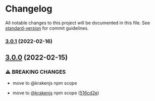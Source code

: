 # Changelog

All notable changes to this project will be documented in this file. See [standard-version](https://github.com/conventional-changelog/standard-version) for commit guidelines.

### [3.0.1](https://github.com/krakenjs/cross-domain-utils/compare/v3.0.0...v3.0.1) (2022-02-16)

## [3.0.0](https://github.com/krakenjs/cross-domain-utils/compare/v2.0.38...v3.0.0) (2022-02-15)


### ⚠ BREAKING CHANGES

* move to @krakenjs npm scope

* move to [@krakenjs](https://github.com/krakenjs) npm scope ([516cd2e](https://github.com/krakenjs/cross-domain-utils/commit/516cd2e88ed58416528ddb4d922515ea350cfe22))
